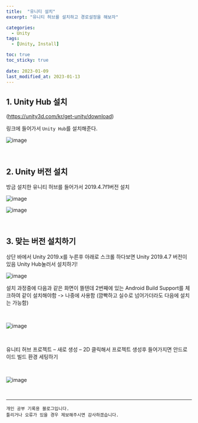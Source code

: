 ```yaml
---
title:  "유니티 설치"
excerpt: "유니티 허브를 설치하고 경로설정을 해보자"

categories:
  - Unity
tags:
  - [Unity, Install]

toc: true
toc_sticky: true
 
date: 2023-01-09
last_modified_at: 2023-01-13
---
```


## 1. Unity Hub 설치

(https://unity3d.com/kr/get-unity/download)  

링크에 들어가서 `Unity Hub`를 설치해준다.

![image](https://user-images.githubusercontent.com/37824506/212272311-0c882193-d509-4e78-87bd-3550dce3cd12.png)


<br>

## 2. Unity 버전 설치

방금 설치한 유니티 허브를 들어가서 2019.4.7f1버전 설치

![image](https://user-images.githubusercontent.com/37824506/212272577-8478e3f4-8a6c-4369-9cc8-d3cfee8dfe97.png)  

![image](https://user-images.githubusercontent.com/37824506/212272609-a9bc3f3a-d980-4c18-9fcf-0250feb8e186.png)

<br>

## 3. 맞는 버전 설치하기

상단 바에서 Unity 2019.x를 누른후
아래로 스크롤 하다보면 Unity 2019.4.7 버전이 있음 Unity Hub눌러서 설치하기!

![image](https://user-images.githubusercontent.com/37824506/212272941-97173cc6-14b6-4e03-9a06-f7455c2eac50.png)  

설치 과정중에 다음과 같은 화면이 뜰텐데 
2번째에 있는 Android Build Support를 체크하여 같이 설치해야함 -> 나중에 사용함
(깜빡하고 실수로 넘어가더라도 다음에 설치는 가능함)

<br>

![image](https://user-images.githubusercontent.com/37824506/212273089-63d53a4f-c34d-4f83-8d39-06c9387741f6.png)

<br>


유니티 허브 프로젝트 – 새로 생성 – 2D 클릭해서 프로젝트 생성후 
들어가지면 안드로이드 빌드 환경 세팅하기

<br>

![image](https://user-images.githubusercontent.com/37824506/212273138-73dd1903-9e37-4933-98fe-57e0d0ea9bb7.png)

<br>

***
    개인 공부 기록용 블로그입니다.
    틀리거나 오류가 있을 경우 제보해주시면 감사하겠습니다.